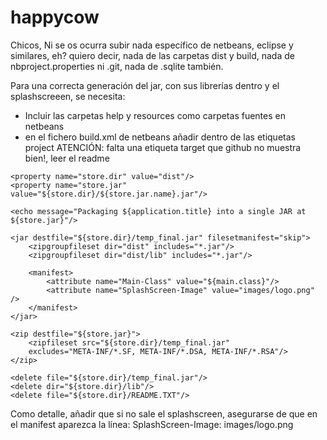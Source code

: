 happycow
========
Chicos, Ni se os ocurra subir nada específico de netbeans, eclipse y similares, eh? quiero decir, nada de las carpetas dist y build, nada de nbproject.properties ni .git, nada de .sqlite también.

Para una correcta generación del jar, con sus librerías dentro y el splashscreeen, se necesita:
+ Incluir las carpetas help y resources como carpetas fuentes en netbeans
+ en el fichero build.xml de netbeans añadir dentro de las etiquetas project
ATENCIÓN: falta una etiqueta target que github no muestra bien!, leer el readme
<target name="-post-jar">
    <property name="store.jar.name" value="HappyCow"/>
 
    <property name="store.dir" value="dist"/>
    <property name="store.jar" value="${store.dir}/${store.jar.name}.jar"/>
 
    <echo message="Packaging ${application.title} into a single JAR at ${store.jar}"/>
 
    <jar destfile="${store.dir}/temp_final.jar" filesetmanifest="skip">
        <zipgroupfileset dir="dist" includes="*.jar"/>
        <zipgroupfileset dir="dist/lib" includes="*.jar"/>
 
        <manifest>
            <attribute name="Main-Class" value="${main.class}"/>
            <attribute name="SplashScreen-Image" value="images/logo.png" />
        </manifest>
    </jar>
 
    <zip destfile="${store.jar}">
        <zipfileset src="${store.dir}/temp_final.jar"
        excludes="META-INF/*.SF, META-INF/*.DSA, META-INF/*.RSA"/>
    </zip>
 
    <delete file="${store.dir}/temp_final.jar"/>
    <delete dir="${store.dir}/lib"/>
    <delete file="${store.dir}/README.TXT"/>

</target>


Como detalle, añadir que si no sale el splashscreen, asegurarse de que en el manifest aparezca la línea:
SplashScreen-Image: images/logo.png

